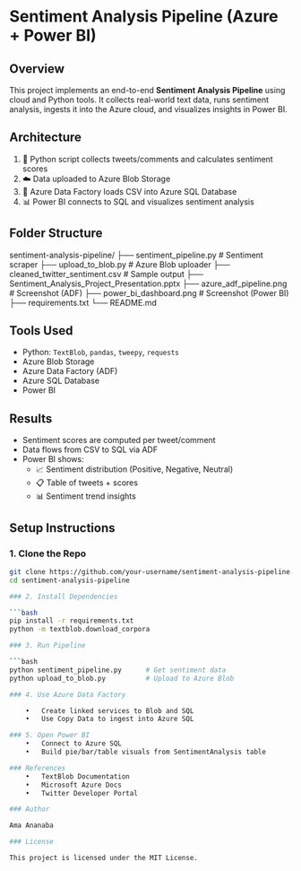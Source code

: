 # Sentiment Analysis Pipeline (Azure + Power BI)

## Overview

This project implements an end-to-end **Sentiment Analysis Pipeline** using cloud and Python tools. It collects real-world text data, runs sentiment analysis, ingests it into the Azure cloud, and visualizes insights in Power BI.

## Architecture

1. 🐍 Python script collects tweets/comments and calculates sentiment scores
2. ☁️ Data uploaded to Azure Blob Storage
3. 🔄 Azure Data Factory loads CSV into Azure SQL Database
4. 📊 Power BI connects to SQL and visualizes sentiment analysis

## Folder Structure

sentiment-analysis-pipeline/
├── sentiment_pipeline.py                # Sentiment scraper
├── upload_to_blob.py                    # Azure Blob uploader
├── cleaned_twitter_sentiment.csv        # Sample output
├── Sentiment_Analysis_Project_Presentation.pptx
├── azure_adf_pipeline.png               # Screenshot (ADF)
├── power_bi_dashboard.png               # Screenshot (Power BI)
├── requirements.txt
└── README.md

## Tools Used

- Python: `TextBlob`, `pandas`, `tweepy`, `requests`
- Azure Blob Storage
- Azure Data Factory (ADF)
- Azure SQL Database
- Power BI

## Results

- Sentiment scores are computed per tweet/comment
- Data flows from CSV to SQL via ADF
- Power BI shows:
  - 📈 Sentiment distribution (Positive, Negative, Neutral)
  - 📋 Table of tweets + scores
  - 📊 Sentiment trend insights

## Setup Instructions

### 1. Clone the Repo

```bash
git clone https://github.com/your-username/sentiment-analysis-pipeline.git
cd sentiment-analysis-pipeline

### 2. Install Dependencies

```bash
pip install -r requirements.txt
python -m textblob.download_corpora

### 3. Run Pipeline

```bash
python sentiment_pipeline.py      # Get sentiment data
python upload_to_blob.py          # Upload to Azure Blob

### 4. Use Azure Data Factory

	•	Create linked services to Blob and SQL
	•	Use Copy Data to ingest into Azure SQL

### 5. Open Power BI
	•	Connect to Azure SQL
	•	Build pie/bar/table visuals from SentimentAnalysis table

### References
	•	TextBlob Documentation
	•	Microsoft Azure Docs
	•	Twitter Developer Portal

### Author

Ama Ananaba

### License

This project is licensed under the MIT License.

